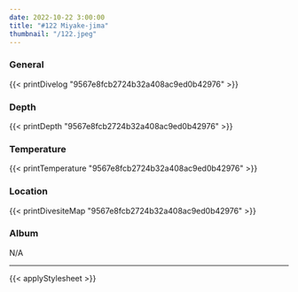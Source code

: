 ```yaml
---
date: 2022-10-22 3:00:00
title: "#122 Miyake-jima"
thumbnail: "/122.jpeg"
---
```


### General

{{< printDivelog "9567e8fcb2724b32a408ac9ed0b42976" >}}

### Depth

{{< printDepth "9567e8fcb2724b32a408ac9ed0b42976" >}}

### Temperature

{{< printTemperature "9567e8fcb2724b32a408ac9ed0b42976" >}}

### Location

{{< printDivesiteMap "9567e8fcb2724b32a408ac9ed0b42976" >}}

### Album

N/A

---

{{< applyStylesheet >}}
